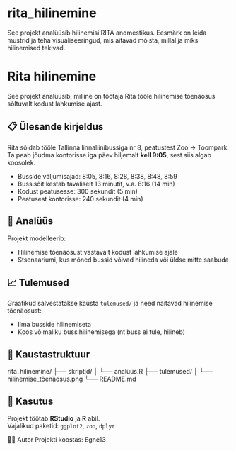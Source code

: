# rita_hilinemine

See projekt analüüsib hilinemisi RITA andmestikus. 
Eesmärk on leida mustrid ja teha visualiseeringud, mis aitavad mõista, millal ja miks hilinemised tekivad.

# Rita hilinemine

See projekt analüüsib, milline on töötaja Rita tööle hilinemise tõenäosus sõltuvalt kodust lahkumise ajast.

## 📋 Ülesande kirjeldus

Rita sõidab tööle Tallinna linnaliinibussiga nr 8, peatustest Zoo → Toompark.  
Ta peab jõudma kontorisse iga päev hiljemalt **kell 9:05**, sest siis algab koosolek.

- Busside väljumisajad: 8:05, 8:16, 8:28, 8:38, 8:48, 8:59  
- Bussisõit kestab tavaliselt 13 minutit, v.a. 8:16 (14 min)  
- Kodust peatusesse: 300 sekundit (5 min)  
- Peatusest kontorisse: 240 sekundit (4 min)

## 🧪 Analüüs

Projekt modelleerib:
- Hilinemise tõenäosust vastavalt kodust lahkumise ajale
- Stsenaariumi, kus mõned bussid võivad hilineda või üldse mitte saabuda

## 📈 Tulemused

Graafikud salvestatakse kausta `tulemused/` ja need näitavad hilinemise tõenäosust:

- Ilma busside hilinemiseta
- Koos võimaliku bussihilinemisega (nt buss ei tule, hilineb)

## 📁 Kaustastruktuur

rita_hilinemine/
├── skriptid/
│ └── analüüs.R
├── tulemused/
│ └── hilinemise_tõenäosus.png
└── README.md

## 🔧 Kasutus

Projekt töötab **RStudio** ja **R** abil.  
Vajalikud paketid: `ggplot2`, `zoo`, `dplyr`


🧑‍💻 Autor
Projekti koostas: Egne13
